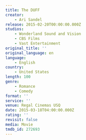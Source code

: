 ```yaml
---
title: The DUFF
creator:
    - Ari Sandel
release: 2015-02-20T00:00:00.000Z
studios:
    - Wonderland Sound and Vision
    - CBS Films
    - Vast Entertainment
original_title: ''
original_language: en
language:
    - English
country:
    - United States
length: 100
genre:
    - Romance
    - Comedy
format: ''
service: ''
venue: Regal Cinemas USQ
date: 2015-03-18T04:00:00.000Z
rating: ''
revisit: false
media: Movie
tmdb_id: 272693
---
```



